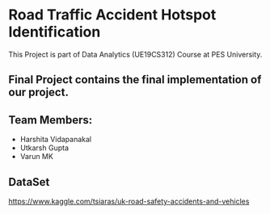# Road Traffic Accident Hotspot Identification
This Project is part of Data Analytics (UE19CS312) Course at PES University.

## Final Project contains the final implementation of our project.

## Team Members:
* Harshita Vidapanakal
* Utkarsh Gupta
* Varun MK


## DataSet
https://www.kaggle.com/tsiaras/uk-road-safety-accidents-and-vehicles
